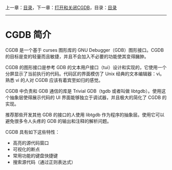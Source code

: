 上一章：[目录](<SUMMARY.md>)，下一章：[打开和关闭CGDB](<1.0.md>)，目录：[目录](<SUMMARY.md>)

----------

# CGDB 简介

CGDB 是一个基于 curses 图形库的 GNU Debugger（GDB）图形接口。CGDB 的目标是变的轻量而且敏捷，并且不会加入不必要的功能使其变得臃肿。

CGDB 的图形接口是参考 GDB 的文本用户接口（tui）设计和实现的，它使用一个分屏显示了当前执行的代码。代码区的界面模仿了 Unix 经典的文本编辑器：vi。熟悉 vi 的人对 CGDB 应该有着宾至如归的感觉。

CGDB 中负责和 GDB 通信的库是 Trivial GDB（tgdb 或者叫做 libtgdb）。使用这个抽象层使得展示代码的 UI 界面能够独立于调试器，并且极大的简化了 CGDB 的实现。

推荐那些开发其他 GDB 的接口的人使用 libtgdb 作为程序的抽象层。使用它可以避免很多令人头疼的 GDB 的输出和注释的解析问题。

CGDB 具有如下这些特性：

- 高亮的源代码窗口
- 可视化的断点
- 常用功能的键盘快捷键
- 搜索源代码（通过正则表达式）
